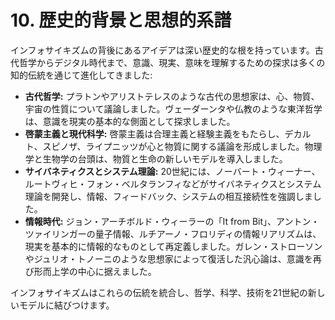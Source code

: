 # 10. 歴史的背景と思想的系譜

インフォサイキズムの背後にあるアイデアは深い歴史的な根を持っています。古代哲学からデジタル時代まで、意識、現実、意味を理解するための探求は多くの知的伝統を通じて進化してきました:

- **古代哲学:** プラトンやアリストテレスのような古代の思想家は、心、物質、宇宙の性質について議論しました。ヴェーダーンタや仏教のような東洋哲学は、意識を現実の基本的な側面として探求しました。
- **啓蒙主義と現代科学:** 啓蒙主義は合理主義と経験主義をもたらし、デカルト、スピノザ、ライプニッツが心と物質に関する議論を形成しました。物理学と生物学の台頭は、物質と生命の新しいモデルを導入しました。
- **サイバネティクスとシステム理論:** 20世紀には、ノーバート・ウィーナー、ルートヴィヒ・フォン・ベルタランフィなどがサイバネティクスとシステム理論を開発し、情報、フィードバック、システムの相互接続性を強調しました。
- **情報時代:** ジョン・アーチボルド・ウィーラーの「It from Bit」、アントン・ツァイリンガーの量子情報、ルチアーノ・フロリディの情報リアリズムは、現実を基本的に情報的なものとして再定義しました。ガレン・ストローソンやジュリオ・トノーニのような思想家によって復活した汎心論は、意識を再び形而上学の中心に据えました。

インフォサイキズムはこれらの伝統を統合し、哲学、科学、技術を21世紀の新しいモデルに結びつけます。
